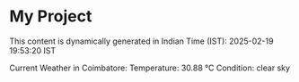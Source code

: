 # My Project

This content is dynamically generated in Indian Time (IST): 2025-02-19 19:53:20 IST


Current Weather in Coimbatore:
Temperature: 30.88 °C
Condition: clear sky
